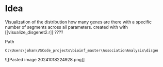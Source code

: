 # Idea
Visualization of the distribution how many genes are there with a specific number of segments across all parameters.
created with with [[visualize_disgenet2.r]] ????

Path
```
C:\Users\johan\VSCode_projects\bioinf_master\AssociationAnalysis\disgenet2r\runs\combined_corr_cv_pear_04_thres\spear_thres_04_up_to_250\corr_based_gene_filtering\segments_per_gene_across_all_params.svg
```


![[Pasted image 20241018224928.png]]